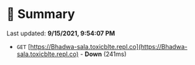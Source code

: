 # 📖 Summary
Last updated: **9/15/2021, 9:54:07 PM**

- `GET` [https://Bhadwa-sala.toxicblte.repl.co](https://Bhadwa-sala.toxicblte.repl.co) - **Down** (241ms)
